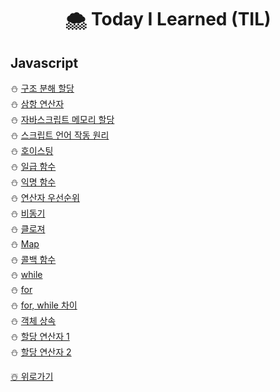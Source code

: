 # <p align='center'> 🌨️ Today I Learned (TIL)
## Javascript

⛄️ [구조 분해 할당](https://github.com/IgnacioSEO/TIL/blob/main/Javasript/Destructuring%20assignment.md)
</br>⛄️ [삼항 연산자]()
</br>⛄️ [자바스크립트 메모리 할당]()
</br>⛄️ [스크립트 언어 작동 원리]()
</br>⛄️ [호이스팅]()
</br>⛄️ [일급 함수]()
</br>⛄️ [익명 함수]()
</br>⛄️ [연산자 우선순위]()
</br>⛄️ [비동기]()
</br>⛄️ [클로져]()
</br>⛄️ [Map]()
</br>⛄️ [콜백 함수]()
</br>⛄️ [while]()
</br>⛄️ [for]()
</br>⛄️ [for, while 차이]()
</br>⛄️ [객체 상속]()
</br>⛄️ [할당 연산자 1]()
</br>⛄️ [할당 연산자 2]()



[☃️ 위로가기](https://github.com/IgnacioSEO/TIL#today-i-learned-til)

